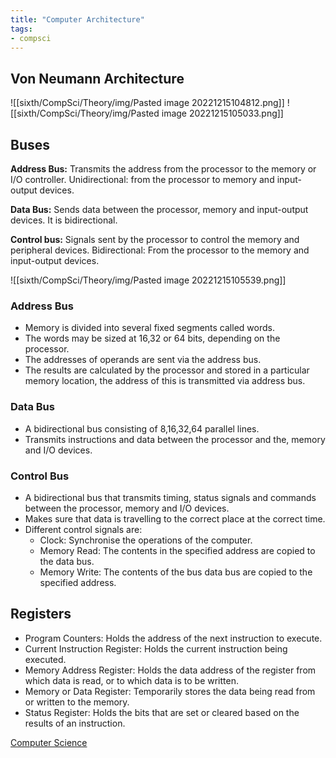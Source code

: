 ```yaml
---
title: "Computer Architecture"
tags:
- compsci
---
```


## Von Neumann Architecture

![[sixth/CompSci/Theory/img/Pasted image 20221215104812.png]]
![[sixth/CompSci/Theory/img/Pasted image 20221215105033.png]]

## Buses

**Address Bus:** Transmits the address from the processor to the memory or I/O controller. Unidirectional: from the processor to memory and input-output devices.

**Data Bus:** Sends data between the processor, memory and input-output devices. It is bidirectional.

**Control bus:** Signals sent by the processor to control the memory and peripheral devices. Bidirectional: From the processor to the memory and input-output devices.

![[sixth/CompSci/Theory/img/Pasted image 20221215105539.png]]


### Address Bus
- Memory is divided into several fixed segments called words.
- The words may be sized at 16,32 or 64 bits, depending on the processor.
- The addresses of operands are sent via the address bus.
- The results are calculated by the processor and stored in a particular memory location, the address of this is transmitted via address bus.

### Data Bus
- A bidirectional bus consisting of 8,16,32,64 parallel lines.
- Transmits instructions and data between the processor and the, memory and I/O devices.

### Control Bus
- A bidirectional bus that transmits timing, status signals and commands between the processor, memory and I/O devices.
- Makes sure that data is travelling to the correct place at the correct time. 
- Different control signals are:
	- Clock: Synchronise the operations of the computer.
	- Memory Read: The contents in the specified address are copied to the data bus.
	- Memory Write: The contents of the bus data bus are copied to the specified address.

## Registers

- Program Counters: Holds the address of the next instruction to execute.
- Current Instruction Register: Holds the current instruction being executed.
- Memory Address Register: Holds the data address of the register from which data is read, or to which data is to be written.
- Memory or Data Register: Temporarily stores the data being read from or written to the memory.
- Status Register: Holds the bits that are set or cleared based on the results of an instruction.




[Computer Science](/ComputerScience)